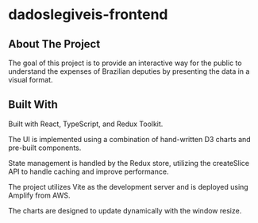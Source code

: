# dadoslegiveis-frontend

## About The Project

The goal of this project is to provide an interactive way for the public to understand the expenses of Brazilian deputies by presenting the data in a visual format.

## Built With

Built with React, TypeScript, and Redux Toolkit. 

The UI is implemented using a combination of hand-written D3 charts and pre-built components. 

State management is handled by the Redux store, utilizing the createSlice API to handle caching and improve performance. 

The project utilizes Vite as the development server and is deployed using Amplify from AWS. 

The charts are designed to update dynamically with the window resize.

